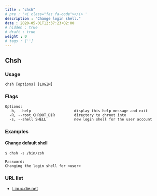 ```yaml
---
title : "chsh"
# pre : '<i class="fas fa-code"></i> '
description : "Change login shell."
date : 2020-05-01T12:37:23+02:00
# hidden : true
# draft : true
weight : 0
# tags : ['']
---
```


## Chsh

### Usage

```plain
chsh [options] [LOGIN]
```

### Flags

```plain
Options:
  -h, --help                    display this help message and exit
  -R, --root CHROOT_DIR         directory to chroot into
  -s, --shell SHELL             new login shell for the user account
```

### Examples

#### Change default shell

```plain
$ chsh -s /bin/zsh

Password:
Changing the login shell for <user>
```

### URL list

* [Linux.die.net](https://linux.die.net/man/1/chsh)

